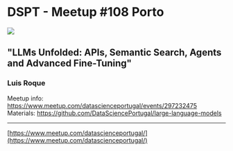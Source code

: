 # DSPT - Meetup #108 Porto

![](https://secure.meetupstatic.com/photos/event/2/5/d/c/highres_517269692.webp)


## "LLMs Unfolded: APIs, Semantic Search, Agents and Advanced Fine-Tuning"
###  Luis Roque

Meetup info: https://www.meetup.com/datascienceportugal/events/297232475
Materials: https://github.com/DataSciencePortugal/large-language-models

---
[https://www.meetup.com/datascienceportugal/](https://www.meetup.com/datascienceportugal/)
